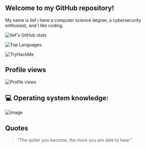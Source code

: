  ## Welcome to my GitHub repository!

 My name is Ilef i have a computer science degree, a cybersecurity enthusiast, and I like coding.


![Ilef's GitHub stats](https://github-readme-stats.vercel.app/api?username=ilefrajhi&show_icons=true&theme=radical)

![Top Languages](https://github-readme-stats.vercel.app/api/top-langs/?username=ilefrajhi&layout=compact&theme=radical) 


![TryHackMe](https://tryhackme-badges.s3.amazonaws.com/tanit.png)

## Profile views

![Profile views](https://komarev.com/ghpvc/?username=ilefrajhi&color=blue)

 
## 💻 Operating system knowledge:

![image](https://github.com/Ilefrajhi/ilefrajhi/assets/123025307/6fca6c93-403e-4cce-b7b5-0921a8a4c5fc)


## Quotes

> “The quiter you become, the more you are able to hear.”








